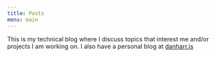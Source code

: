 ```yaml
---
title: Posts
menu: main
---
```

This is my technical blog where I discuss topics that interest me and/or projects I am working on. I also have a personal blog at [danharr.is](https://danharr.is)
